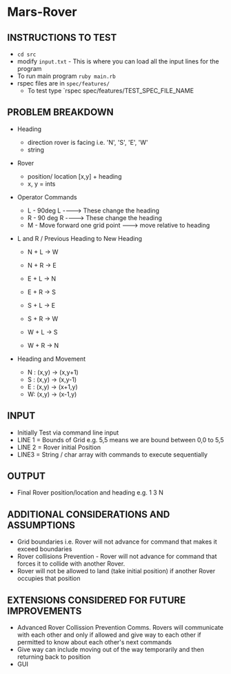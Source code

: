 # Mars-Rover

## INSTRUCTIONS TO TEST 
* `cd src`
* modify `input.txt` - This is where you can load all the input lines for the program
* To run main program `ruby main.rb`
* rspec files are in `spec/features/`
  - To test type `rspec spec/features/TEST_SPEC_FILE_NAME 


## PROBLEM BREAKDOWN

* Heading 
  - direction rover is facing i.e. 'N', 'S', 'E', 'W'
  - string

* Rover 
  - position/ location [x,y] + heading
  - x, y = ints

* Operator Commands 
  - L - 90deg L       ----> These change the heading
  - R - 90 deg R    ----> These change the heading
  - M - Move forward one grid point   ---> move relative to heading

* L and R / Previous Heading to New Heading
  - N + L -> W
  - N + R -> E

  - E + L -> N 
  - E + R -> S

  - S + L -> E
  - S + R -> W

  - W + L -> S
  - W + R -> N

* Heading and Movement
  - N : (x,y) -> (x,y+1)
  - S : (x,y) -> (x,y-1)
  - E : (x,y) -> (x+1,y)
  - W: (x,y) -> (x-1,y)


## INPUT
* Initially Test via command line input
* LINE 1 = Bounds of Grid e.g. 5,5 means we are bound between 0,0 to 5,5 
* LINE 2 = Rover initial Position
* LINE3 = String / char array with commands to execute sequentially

## OUTPUT
* Final Rover position/location and heading e.g. 1 3 N

## ADDITIONAL CONSIDERATIONS AND ASSUMPTIONS
- Grid boundaries i.e. Rover will not advance for command that makes it exceed boundaries
- Rover collisions Prevention - Rover will not advance for command that forces it to collide with another Rover. 
- Rover will not be allowed to land (take initial position) if another Rover occupies that position

## EXTENSIONS CONSIDERED FOR FUTURE IMPROVEMENTS
- Advanced Rover Collission Prevention Comms. Rovers will communicate with each other and only if allowed and give way to each other if permitted to know about each other's next commands
- Give way can include moving out of the way temporarily and then returning back to position
- GUI
